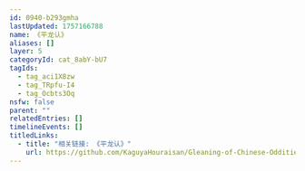 ```yaml
---
id: 0940-b293gmha
lastUpdated: 1757166788
name: 《平龙认》
aliases: []
layer: 5
categoryId: cat_8abY-bU7
tagIds:
  - tag_aci1X8zw
  - tag_TRpfu-I4
  - tag_Ocbts3Oq
nsfw: false
parent: ""
relatedEntries: []
timelineEvents: []
titledLinks:
  - title: "相关链接: 《平龙认》"
    url: https://github.com/KaguyaHouraisan/Gleaning-of-Chinese-Oddities-Iceberg/blob/main/%E4%B8%AD%E6%96%87%E4%BA%92%E8%81%94%E7%BD%91%E5%85%94%E5%AD%90%E6%B4%9E%E5%86%B0%E5%B1%B1%E5%9B%BE%E6%8B%BE%E9%81%97%C2%B7%E4%B8%83%C2%B7%E5%B9%B3%E9%BE%99%E8%AE%A4.md
---
```


